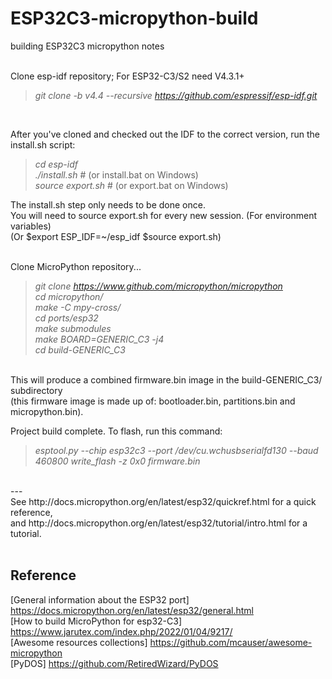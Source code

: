 # ESP32C3-micropython-build
building ESP32C3 micropython notes
<br><br>


Clone esp-idf repository; For ESP32-C3/S2 need V4.3.1+<br>
> _git clone -b v4.4 --recursive https://github.com/espressif/esp-idf.git_ <br>
<br>

After you've cloned and checked out the IDF to the correct version, run the install.sh script:<br>
> _cd esp-idf_ <br>
> _./install.sh_       # (or install.bat on Windows)<br>
> _source export.sh_   # (or export.bat on Windows)<br>

The install.sh step only needs to be done once. <br>
You will need to source export.sh for every new session. (For environment variables)<br>
(Or $export ESP_IDF=~/esp_idf $source export.sh)<br>
<br>

Clone MicroPython repository...<br>
> _git clone https://www.github.com/micropython/micropython_ <br>
> _cd micropython/_ <br>
> _make -C mpy-cross/_ <br>
> _cd ports/esp32_<br>
> _make submodules_<br>
> _make BOARD=GENERIC_C3 -j4_<br>
> _cd build-GENERIC_C3_<br>

<br>
This will produce a combined firmware.bin image in the build-GENERIC_C3/ subdirectory<br>
(this firmware image is made up of: bootloader.bin, partitions.bin and micropython.bin).<br>

Project build complete. To flash, run this command:<br>
> _esptool.py --chip esp32c3 --port /dev/cu.wchusbserialfd130 --baud 460800 write_flash -z 0x0 firmware.bin_<br>

<br>
---
<br>
See http://docs.micropython.org/en/latest/esp32/quickref.html for a quick reference,<br>
and http://docs.micropython.org/en/latest/esp32/tutorial/intro.html for a tutorial.
<br>
<br>

## Reference <br>

[General information about the ESP32 port] https://docs.micropython.org/en/latest/esp32/general.html<br>
[How to build MicroPython for esp32-C3] https://www.jarutex.com/index.php/2022/01/04/9217/<br>
[Awesome resources collections] https://github.com/mcauser/awesome-micropython<br>
[PyDOS] https://github.com/RetiredWizard/PyDOS

